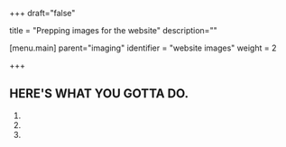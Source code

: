 +++
draft="false"

title = "Prepping images for the website"
description=""

[menu.main]
parent="imaging"
identifier = "website images"
weight = 2

+++

## HERE'S WHAT YOU GOTTA DO.

1.

2.

3.